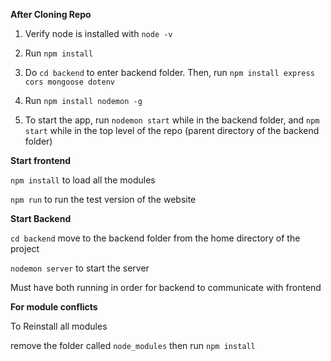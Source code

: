 **After Cloning Repo**

1. Verify node is installed with `node -v`

2. Run `npm install`

3. Do `cd backend` to enter backend folder. Then, run `npm install express cors mongoose dotenv`

4. Run `npm install nodemon -g`

5. To start the app, run `nodemon start` while in the backend folder, and `npm start` while in the top level of the repo (parent directory of the backend folder)

**Start frontend**

`npm install` to load all the modules

`npm run` to run the test version of the website


**Start Backend**

`cd backend` move to the backend folder from the home directory of the project

`nodemon server` to start the server

Must have both running in order for backend to communicate with frontend

**For module conflicts**

To Reinstall all modules

remove the folder called `node_modules` then run `npm install`



